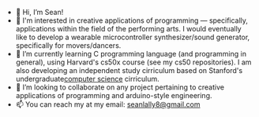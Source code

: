 - 👋 Hi, I’m Sean!
- 👀 I'm interested in creative applications of programming — specifically, applications within the field of the performing arts. I would eventually like to develop a wearable microcontroller synthesizer/sound generator, specifically for movers/dancers. 
- 🌱 I’m currently learning C programming language (and programming in general), using Harvard's cs50x course (see my cs50 repositories). I am also developing an independent study cirriculum based on Stanford's undergraduate<a href="https://cs.stanford.edu/degrees/undergrad/Requirements.shtml">computer science</a> cirriculum. 
- 💞️ I’m looking to collaborate on any project pertaining to creative applications of programming and arduino-style engineering.
- 📫 You can reach my at my email: seanlally8@gmail.com

<!---
seanlally8/seanlally8 is a ✨ special ✨ repository because its `README.md` (this file) appears on your GitHub profile.
You can click the Preview link to take a look at your changes.
--->
